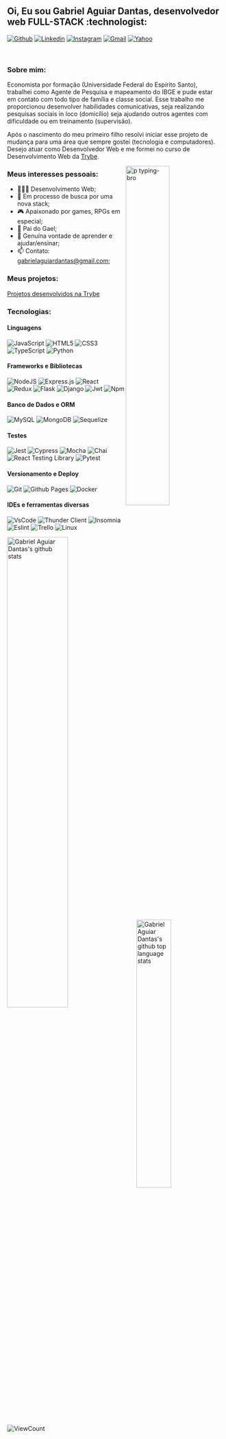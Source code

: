 <h2> Oi, Eu sou Gabriel Aguiar Dantas, desenvolvedor web FULL-STACK :technologist: </h2>

[![Github](https://img.shields.io/badge/-Github-000?style=flat&logo=Github&logoColor=white)](https://github.com/gabrielaguiardantas)
[![Linkedin](https://img.shields.io/badge/-LinkedIn-blue?style=flat&logo=Linkedin&logoColor=white)](https://www.linkedin.com/in/gabrielaguiardantas/)
[![Instagram](https://img.shields.io/badge/-Instagram-c13584?style=flat&labelColor=c13584&logo=instagram&logoColor=white)](https://www.instagram.com/gabrielaguiardantas/)
[![Gmail](https://img.shields.io/badge/-Gmail-c14438?style=flat&logo=Gmail&logoColor=white)](mailto:gabrielaguiardantas@gmail.com)
[![Yahoo](https://img.shields.io/badge/Yahoo!-6001D2?style=flat&logo=Yahoo!&logoColor=white)](mailto:gabrielaguiardantas@yahoo.com.br)

&nbsp;

<h3>Sobre mim:</h3>

Economista por formação (Universidade Federal do Espírito Santo), trabalhei como Agente de Pesquisa e mapeamento do IBGE e pude estar em contato com todo tipo de família e classe social. Esse trabalho me proporcionou desenvolver habilidades comunicativas, seja realizando pesquisas sociais in loco (domicílio) seja ajudando outros agentes com dificuldade ou em treinamento (supervisão). 

Após o nascimento do meu primeiro filho resolvi iniciar esse projeto de mudança para uma área que sempre gostei (tecnologia e computadores). Desejo atuar como Desenvolvedor Web e me formei no curso de Desenvolvimento Web da [Trybe](https:www.betrybe.com).


<img 
  width="45%" 
  align="right" 
  alt="p typing-bro" 
  src="https://user-images.githubusercontent.com/110852595/210355940-a51b0530-877b-4ac9-a776-472af9c5a50e.svg"
/>


<h3>Meus interesses pessoais:</h3>


- 👨🏽‍💻 Desenvolvimento Web;
- 🌱 Em processo de busca por uma nova stack;
- :video_game: Apaixonado por games, RPGs em especial;
- :baby: Pai do Gael;
- 💬 Genuína vontade de aprender e ajudar/ensinar;
- 📫 Contato: gabrielaguiardantas@gmail.com;

<h3>Meus projetos:</h3>

<a 
  title="Projetos desenvolvidos na Trybe" 
  role="link" 
  rel="noopener noreferrer nofollow"                       
  href="https://github.com/gabrielaguiardantas/Trybe/tree/main/Trybe-projetos">
    Projetos desenvolvidos na Trybe
</a>


<h3>Tecnologias:</h3> 

<h4>Linguagens</h4>

![JavaScript](https://img.shields.io/badge/javascript-%23323330.svg?style=for-the-badge&logo=javascript&logoColor=%23F7DF1E)
![HTML5](https://img.shields.io/badge/html5-%23E34F26.svg?style=for-the-badge&logo=html5&logoColor=white)
![CSS3](https://img.shields.io/badge/css3-%231572B6.svg?style=for-the-badge&logo=css3&logoColor=white)
![TypeScript](https://img.shields.io/badge/typescript-%23007ACC.svg?style=for-the-badge&logo=typescript&logoColor=white)
![Python](https://img.shields.io/badge/python-3670A0?style=for-the-badge&logo=python&logoColor=ffdd54)


<h4> Frameworks e Bibliotecas</h4>
  

![NodeJS](https://img.shields.io/badge/node.js-6DA55F?style=for-the-badge&logo=node.js&logoColor=white)
![Express.js](https://img.shields.io/badge/express.js-%23404d59.svg?style=for-the-badge&logo=express&logoColor=%2361DAFB)
![React](https://img.shields.io/badge/react-%2320232a.svg?style=for-the-badge&logo=react&logoColor=%2361DAFB)
![Redux](https://img.shields.io/badge/redux-%23593d88.svg?style=for-the-badge&logo=redux&logoColor=white)
![Flask](https://img.shields.io/badge/flask-%23000.svg?style=for-the-badge&logo=flask&logoColor=white)
![Django](https://img.shields.io/badge/django-%23092E20.svg?style=for-the-badge&logo=django&logoColor=white)
![Jwt](https://img.shields.io/badge/JWT-black?style=for-the-badge&logo=JSON%20web%20tokens)
![Npm](https://img.shields.io/badge/npm-CB3837?style=for-the-badge&logo=npm&logoColor=white)


<h4> Banco de Dados e ORM</h4>

![MySQL](https://img.shields.io/badge/mysql-%2300f.svg?style=for-the-badge&logo=mysql&logoColor=white)
![MongoDB](https://img.shields.io/badge/MongoDB-%234ea94b.svg?style=for-the-badge&logo=mongodb&logoColor=white)
![Sequelize](https://img.shields.io/badge/sequelize-1572B6?style=for-the-badge&logo=sequelize&logoColor=white)

<h4> Testes</h4>

![Jest](https://img.shields.io/badge/-Jest-%23C21325?style=for-the-badge&logo=jest&logoColor=white)
![Cypress](https://img.shields.io/badge/-Cypress-%2317202C?style=for-the-badge&logo=cypress&logoColor=white)
![Mocha](https://img.shields.io/badge/-Mocha-%238D6748?style=for-the-badge&logo=mocha&logoColor=white)
![Chai](https://img.shields.io/badge/-Chai-%23F6ECD7?style=for-the-badge&logo=chai&logoColor=853232)
![React Testing Library](https://img.shields.io/badge/-React%20Testing%20Library-%23E33332?style=for-the-badge&logo=testing-library&logoColor=white)
![Pytest](https://img.shields.io/badge/-Pytest-%23E34F26?style=for-the-badge&logo=pytest&logoColor=white)

<h4> Versionamento e Deploy </h4>

![Git](https://img.shields.io/badge/-Git-%23F05032?style=for-the-badge&logo=git&logoColor=white)
![Github Pages](https://img.shields.io/badge/github%20pages-121013?style=for-the-badge&logo=github&logoColor=white)
![Docker](https://img.shields.io/badge/-Docker-%232496ED?style=for-the-badge&logo=docker&logoColor=white)

<h4> IDEs e ferramentas diversas</h4>

![VsCode](https://img.shields.io/badge/-VSCode-%23007ACC?style=for-the-badge&logo=visual-studio-code&logoColor=white)
![Thunder Client](https://img.shields.io/badge/-Thunder%20Client-%23000000?style=for-the-badge&logo=thunder-client&logoColor=white)
![Insomnia](https://img.shields.io/badge/-Insomnia-%23FA578E?style=for-the-badge&logo=insomnia&logoColor=white)
![Eslint](https://img.shields.io/badge/-Eslint-%234B32C3?style=for-the-badge&logo=eslint&logoColor=white)
![Trello](https://img.shields.io/badge/-Trello-%23026AA7?style=for-the-badge&logo=trello&logoColor=white)
![Linux](https://img.shields.io/badge/-Linux-%23FCC624?style=for-the-badge&logo=linux&logoColor=black)

<img 
  width="53%" 
  align="left" 
  alt="Gabriel Aguiar Dantas's github stats" 
  src="https://github-readme-stats-git-masterrstaa-rickstaa.vercel.app/api?username=gabrielaguiardantas&show_icons=true&include_all_commits=true&hide_border=true&locale=pt-br&theme=transparent"
/>
<img 
  width="40%" 
  align="right" 
  alt="Gabriel Aguiar Dantas's github top language stats" 
  src="https://github-readme-stats-git-masterrstaa-rickstaa.vercel.app/api/top-langs/?username=gabrielaguiardantas&hide_border=true&locale=pt-br&layout=compact&theme=transparent"
/>

<img
  align="center"
  alt="ViewCount" 
  src="https://komarev.com/ghpvc/?username=gabrielaguiardantas&label=visitantes&color=blue&style=plastic" 
/>


